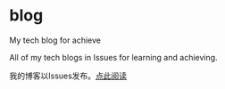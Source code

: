 # blog
My tech blog for achieve



All of my tech blogs in Issues for learning and achieving.

我的博客以Issues发布。[点此阅读](https://github.com/vagabond1-1983/blog/issues)
